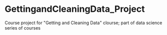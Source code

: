 GettingandCleaningData_Project
==============================

Course project for "Getting and Cleaning Data" clourse; part of data science series of courses
